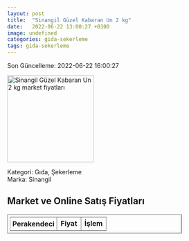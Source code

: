 ```yaml
---
layout: post
title:  "Sinangil Güzel Kabaran Un 2 kg"
date:   2022-06-22 13:00:27 +0300
image: undefined
categories: gida-sekerleme
tags: gida-sekerleme
---
```


Son Güncelleme: 2022-06-22 16:00:27

<img src="undefined" width="200" alt="Sinangil Güzel Kabaran Un 2 kg market fiyatları" />

Kategori: Gıda, Şekerleme
<br />
Marka: Sinangil

<h2>Market ve Online Satış Fiyatları</h2>

<table border="1" style="padding: 5px;width:80%;">
  <tr>
    <td style="padding: 5px;"><strong>Perakendeci</strong></td>
    <td><strong>Fiyat</strong></td>
    <td><strong>İşlem</strong></td>
  </tr>
  
</table>
